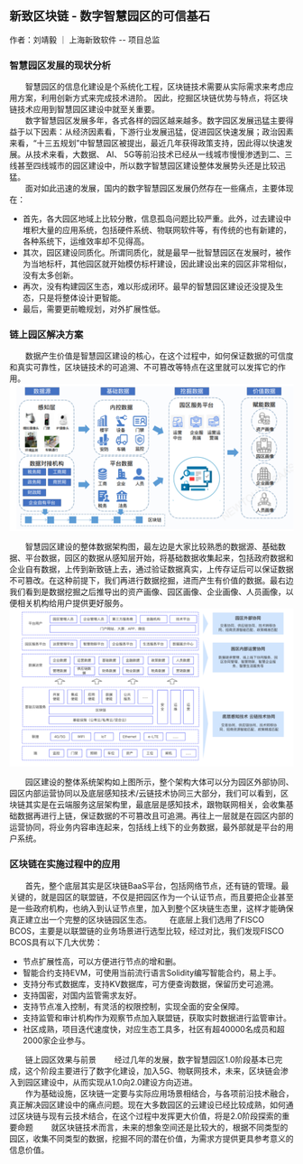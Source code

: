 ## 新致区块链 - 数字智慧园区的可信基石
作者：刘靖毅 ｜ 上海新致软件 -- 项目总监  

### 智慧园区发展的现状分析
&emsp;&emsp;智慧园区的信息化建设是个系统化工程，区块链技术需要从实际需求来考虑应用方案，利用创新方式来完成技术进阶。
因此，挖掘区块链优势与特点，将区块链技术应用到智慧园区建设中就至关重要。  
&emsp;&emsp;数字智慧园区发展多年，各式各样的园区越来越多。数字园区发展迅猛主要得益于以下因素：从经济因素看，下游行业发展迅猛，促进园区快速发展；政治因素来看，“十三五规划”中智慧园区被提出，最近几年获得政策支持，因此得以快速发展。从技术来看，大数据、 AI、 5G等前沿技术已经从一线城市慢慢渗透到二、三线甚至四线城市的园区建设中，所以数字智慧园区建设整体发展势头还是比较迅猛。  
&emsp;&emsp;面对如此迅速的发展，国内的数字智慧园区发展仍然存在一些痛点，主要体现在：
- 首先，各大园区地域上比较分散，信息孤岛问题比较严重。此外，过去建设中堆积大量的应用系统，包括硬件系统、物联网软件等，有传统的也有新建的，各种系统下，运维效率却不见得高。
- 其次，园区建设同质化。所谓同质化，就是最早一批智慧园区在发展时，被作为当地标杆，其他园区就开始模仿标杆建设，因此建设出来的园区非常相似，没有太多创新。
- 再次，没有构建园区生态，难以形成闭环。最早的智慧园区建设还没提及生态，只是将整体设计更智能。
- 最后，需要更前瞻规划，对外扩展性低。

### 链上园区解决方案
&emsp;&emsp;数据产生价值是智慧园区建设的核心，在这个过程中，如何保证数据的可信度和真实可靠性，区块链技术的可追溯、不可篡改等特点在这里就可以发挥它的作用。
![](数据架构.png)

&emsp;&emsp;智慧园区建设的整体数据架构图，最左边是大家比较熟悉的数据源、基础数据、平台数据，园区的数据从感知层开始，将基础数据收集起来，包括政府数据和企业自有数据，上传到新致链上去，通过验证数据真实，上传存证后可以保证数据不可篡改。在这种前提下，我们再进行数据挖掘，进而产生有价值的数据。最右边我们看到是数据挖掘之后推导出的资产画像、园区画像、企业画像、人员画像，以便相关机构给用户提供更好服务。
![](技术架构.png)

&emsp;&emsp;园区建设的整体系统架构如上图所示，整个架构大体可以分为园区外部协同、园区内部运营协同以及底层感知技术/云链技术协同三大部分，我们可以看到，区块链其实是在云端服务这层架构里，最底层是感知技术，跟物联网相关，会收集基础数据再进行上链，保证数据的不可篡改且可追溯。再往上一层就是在园区内部的运营协同，将业务内容串连起来，包括线上线下的业务数据，最外部就是平台的用户系统。

### 区块链在实施过程中的应用
&emsp;&emsp;首先，整个底层其实是区块链BaaS平台，包括网络节点，还有链的管理。最关键的，就是园区的联盟链，不仅是把园区作为一个认证节点，而且要把企业甚至是一些政府机构，也纳入到认证节点里，加入到整个区块链生态里，这样才能确保真正建立出一个完整的区块链园区生态。
&emsp;&emsp;在底层上我们选用了FISCO BCOS，主要是以联盟链的业务场景进行选型比较，经过对比，我们发现FISCO BCOS具有以下几大优势：  
- 节点扩展性高，可以方便进行节点的增和删。
- 智能合约支持EVM，可使用当前流行语言Solidity编写智能合约，易上手。
- 支持分布式数据库，支持KV数据库，可方便查询数据，保留历史可追溯。
- 支持国密，对国内监管需求友好。
- 支持节点准入控制，有灵活的权限控制，实现全面的安全保障。
- 支持监管和审计机构作为观察节点加入联盟链，获取实时数据进行监管审计。
- 社区成熟，项目迭代速度快，对应生态工具多，社区有超40000名成员和超2000家企业参与。

&emsp;&emsp;链上园区效果与前景
&emsp;&emsp;经过几年的发展，数字智慧园区1.0阶段基本已完成，这个阶段主要进行了数字化建设，加入5G、物联网技术，未来，区块链会渗入到园区建设中，从而实现从1.0向2.0建设方向迈进。  
&emsp;&emsp;作为基础设施，区块链一定要与实际应用场景相结合，与各项前沿技术融合，真正解决园区建设中的痛点问题。现在大多数园区的云建设已经比较成熟，如何通过区块链与现有云技术结合，在这个过程中发挥更大价值，将是2.0阶段探索的重要命题
&emsp;&emsp;就区块链技术而言，未来的想象空间还是比较大的，根据不同类型的园区，收集不同类型的数据，挖掘不同的潜在价值，为需求方提供更具参考意义的信息价值。
